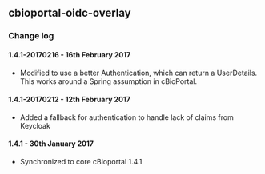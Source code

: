 ## cbioportal-oidc-overlay

### Change log

#### 1.4.1-20170216 - 16th February 2017

 * Modified to use a better Authentication, which can return a UserDetails. This
   works around a Spring assumption in cBioPortal. 


#### 1.4.1-20170212 - 12th February 2017

 * Added a fallback for authentication to handle lack of claims from Keycloak


#### 1.4.1 - 30th January 2017

 * Synchronized to core cBioportal 1.4.1
